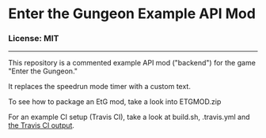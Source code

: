 # Enter the Gungeon Example API Mod
### License: MIT

----

This repository is a commented example API mod ("backend") for the game "Enter the Gungeon."

It replaces the speedrun mode timer with a custom text.

To see how to package an EtG mod, take a look into ETGMOD.zip

For an example CI setup (Travis CI), take a look at build.sh, .travis.yml and [the Travis CI output](https://travis-ci.org/ModTheGungeon/ETGMod.ExampleMod).

